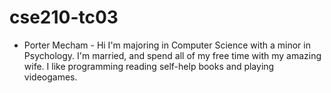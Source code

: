 # cse210-tc03
- Porter Mecham -
Hi I'm majoring in Computer Science with a minor in Psychology.
I'm married, and spend all of my free time with my amazing wife.
I like programming reading self-help books and playing videogames.